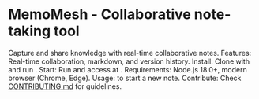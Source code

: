 # MemoMesh - Collaborative note-taking tool
Capture and share knowledge with real-time collaborative notes.
Features: Real-time collaboration, markdown, and version history.
Install: Clone with  and run .
Start: Run  and access at .
Requirements: Node.js 18.0+, modern browser (Chrome, Edge).
Usage:  to start a new note.
Contribute: Check [CONTRIBUTING.md](CONTRIBUTING.md) for guidelines.

